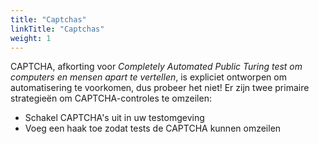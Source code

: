 ```yaml
---
title: "Captchas"
linkTitle: "Captchas"
weight: 1
---
```


CAPTCHA, afkorting voor _Completely Automated Public Turing test 
om computers en mensen apart te vertellen_,
is expliciet ontworpen om automatisering te voorkomen, dus probeer het niet!
Er zijn twee primaire strategieën om CAPTCHA-controles te omzeilen:

* Schakel CAPTCHA's uit in uw testomgeving
* Voeg een haak toe zodat tests de CAPTCHA kunnen omzeilen
